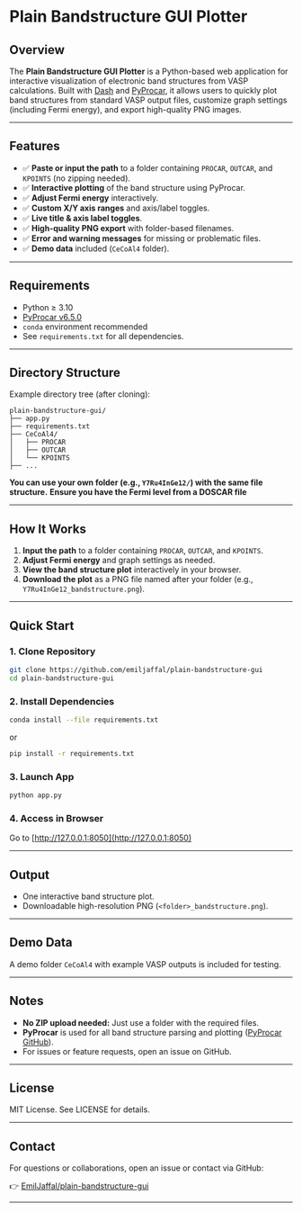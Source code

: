 # Plain Bandstructure GUI Plotter

## Overview

The **Plain Bandstructure GUI Plotter** is a Python-based web application for interactive visualization of electronic band structures from VASP calculations. Built with [Dash](https://dash.plotly.com/) and [PyProcar](https://github.com/romerogroup/pyprocar), it allows users to quickly plot band structures from standard VASP output files, customize graph settings (including Fermi energy), and export high-quality PNG images.

---

## Features

- ✅ **Paste or input the path** to a folder containing `PROCAR`, `OUTCAR`, and `KPOINTS` (no zipping needed).
- ✅ **Interactive plotting** of the band structure using PyProcar.
- ✅ **Adjust Fermi energy** interactively.
- ✅ **Custom X/Y axis ranges** and axis/label toggles.
- ✅ **Live title & axis label toggles**.
- ✅ **High-quality PNG export** with folder-based filenames.
- ✅ **Error and warning messages** for missing or problematic files.
- ✅ **Demo data** included (`CeCoAl4` folder).

---

## Requirements

- Python ≥ 3.10
- [PyProcar v6.5.0](https://github.com/romerogroup/pyprocar/releases/tag/v6.5.0)
- `conda` environment recommended
- See `requirements.txt` for all dependencies.

---

## Directory Structure

Example directory tree (after cloning):

```
plain-bandstructure-gui/
├── app.py
├── requirements.txt
├── CeCoAl4/
│   ├── PROCAR
│   ├── OUTCAR
│   └── KPOINTS
├── ...
```

**You can use your own folder (e.g., `Y7Ru4InGe12/`) with the same file structure.**
**Ensure you have the Fermi level from a DOSCAR file**

---

## How It Works

1. **Input the path** to a folder containing `PROCAR`, `OUTCAR`, and `KPOINTS`.
2. **Adjust Fermi energy** and graph settings as needed.
3. **View the band structure plot** interactively in your browser.
4. **Download the plot** as a PNG file named after your folder (e.g., `Y7Ru4InGe12_bandstructure.png`).

---

## Quick Start

### 1. Clone Repository

```bash
git clone https://github.com/emiljaffal/plain-bandstructure-gui
cd plain-bandstructure-gui
```

### 2. Install Dependencies

```bash
conda install --file requirements.txt
```
or
```bash
pip install -r requirements.txt
```

### 3. Launch App

```bash
python app.py
```

### 4. Access in Browser

Go to [http://127.0.0.1:8050](http://127.0.0.1:8050)

---

## Output

- One interactive band structure plot.
- Downloadable high-resolution PNG (`<folder>_bandstructure.png`).

---

## Demo Data

A demo folder `CeCoAl4` with example VASP outputs is included for testing.

---

## Notes

- **No ZIP upload needed:** Just use a folder with the required files.
- **PyProcar** is used for all band structure parsing and plotting ([PyProcar GitHub](https://github.com/romerogroup/pyprocar)).
- For issues or feature requests, open an issue on GitHub.

---

## License

MIT License. See LICENSE for details.

---

## Contact

For questions or collaborations, open an issue or contact via GitHub:

👉 [EmilJaffal/plain-bandstructure-gui](https://github.com/emiljaffal/plain-bandstructure-gui)

---